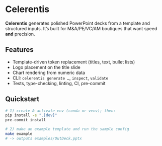 # Celerentis

**Celerentis** generates polished PowerPoint decks from a template and structured inputs.
It’s built for M&A/PE/VC/AM boutiques that want speed **and** precision.

## Features
- Template-driven token replacement (titles, text, bullet lists)
- Logo placement on the title slide
- Chart rendering from numeric data
- CLI: `celerentis generate …`, `inspect`, `validate`
- Tests, type-checking, linting, CI, pre-commit

## Quickstart

```bash
# 1) create & activate env (conda or venv); then:
pip install -e ".[dev]"
pre-commit install

# 2) make an example template and run the sample config
make example
# -> outputs examples/OutDeck.pptx
